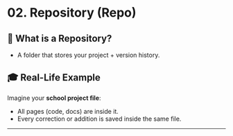 # 02. Repository (Repo)

## 📂 What is a Repository?
- A folder that stores your project + version history.

## 🎓 Real-Life Example
Imagine your **school project file**:
- All pages (code, docs) are inside it.
- Every correction or addition is saved inside the same file.

---
